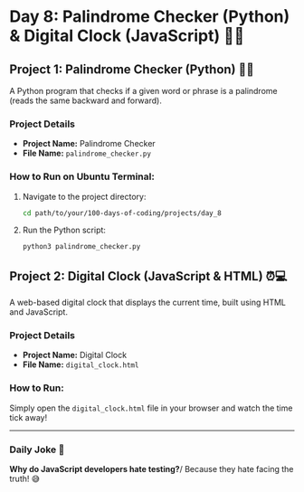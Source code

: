 # Day 8: Palindrome Checker (Python) & Digital Clock (JavaScript) 🔄⏰

## Project 1: Palindrome Checker (Python) 🐍🔄
A Python program that checks if a given word or phrase is a palindrome (reads the same backward and forward).

### Project Details
- **Project Name:** Palindrome Checker
- **File Name:** `palindrome_checker.py`

### How to Run on Ubuntu Terminal:
1. Navigate to the project directory:
   ```bash
   cd path/to/your/100-days-of-coding/projects/day_8
   ```

2. Run the Python script:
   ```bash
   python3 palindrome_checker.py
   ```

## Project 2: Digital Clock (JavaScript & HTML) ⏰💻
A web-based digital clock that displays the current time, built using HTML and JavaScript.

### Project Details
- **Project Name:** Digital Clock
- **File Name:** `digital_clock.html`

### How to Run:

Simply open the `digital_clock.html` file in your browser and watch the time tick away!

---

### Daily Joke 🤣
**Why do JavaScript developers hate testing?**/
Because they hate facing the truth! 😅
